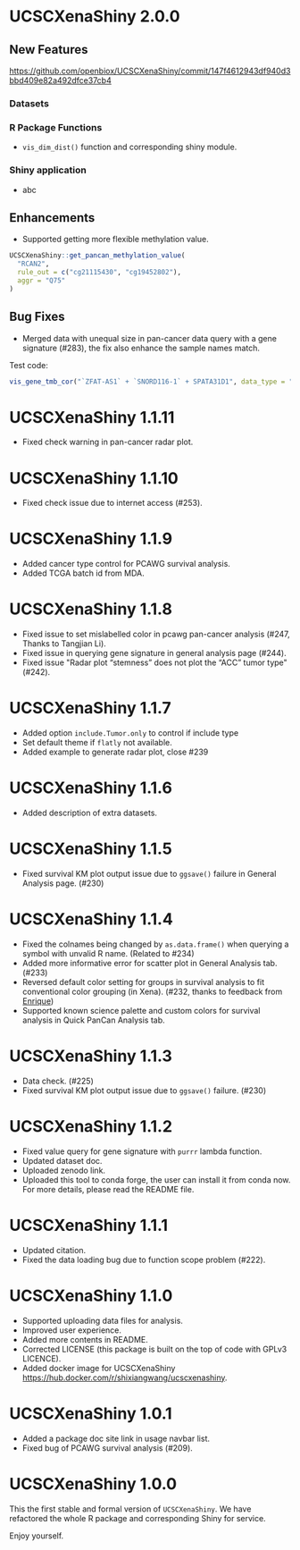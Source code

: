 # UCSCXenaShiny 2.0.0

## New Features

https://github.com/openbiox/UCSCXenaShiny/commit/147f4612943df940d3bbd409e82a492dfce37cb4

### Datasets

### R Package Functions

- `vis_dim_dist()` function and corresponding shiny module.

### Shiny application

- abc

## Enhancements

- Supported getting more flexible methylation value.

```r
UCSCXenaShiny::get_pancan_methylation_value(
  "RCAN2",
  rule_out = c("cg21115430", "cg19452802"), 
  aggr = "Q75"
)
```

## Bug Fixes

- Merged data with unequal size in pan-cancer data query with a gene signature (#283), the fix also enhance the sample names match.

Test code:

```r
vis_gene_tmb_cor("`ZFAT-AS1` + `SNORD116-1` + SPATA31D1", data_type = "methylation")
```

# UCSCXenaShiny 1.1.11

- Fixed check warning in pan-cancer radar plot.

# UCSCXenaShiny 1.1.10

- Fixed check issue due to internet access (#253).

# UCSCXenaShiny 1.1.9

- Added cancer type control for PCAWG survival analysis.
- Added TCGA batch id from MDA.

# UCSCXenaShiny 1.1.8

- Fixed issue to set mislabelled color in pcawg pan-cancer analysis (#247, Thanks to Tangjian Li).
- Fixed issue in querying gene signature in general analysis page (#244).
- Fixed issue "Radar plot “stemness” does not plot the “ACC” tumor type" (#242).

# UCSCXenaShiny 1.1.7

- Added option `include.Tumor.only` to control if include type 
- Set default theme if `flatly` not available.
- Added example to generate radar plot, close #239

# UCSCXenaShiny 1.1.6

- Added description of extra datasets.

# UCSCXenaShiny 1.1.5

- Fixed survival KM plot output issue due to `ggsave()` failure in General Analysis page. (#230)

# UCSCXenaShiny 1.1.4

- Fixed the colnames being changed by `as.data.frame()` when querying a symbol with unvalid R name. (Related to #234)
- Added more informative error for scatter plot in General Analysis tab. (#233)
- Reversed default color setting for groups in survival analysis to fit conventional color grouping (in Xena).
(#232, thanks to feedback from [Enrique](https://github.com/quiquemedina))
- Supported known science palette and custom colors for survival analysis in Quick PanCan Analysis tab.

# UCSCXenaShiny 1.1.3

- Data check. (#225)
- Fixed survival KM plot output issue due to `ggsave()` failure. (#230)

# UCSCXenaShiny 1.1.2

- Fixed value query for gene signature with `purrr` lambda function.
- Updated dataset doc.
- Uploaded zenodo link.
- Uploaded this tool to conda forge, the user can install it from conda now.
For more details, please read the README file.

# UCSCXenaShiny 1.1.1

- Updated citation.
- Fixed the data loading bug due to function scope problem (#222).

# UCSCXenaShiny 1.1.0

- Supported uploading data files for analysis.
- Improved user experience.
- Added more contents in README.
- Corrected LICENSE (this package is built on the top of code with GPLv3 LICENCE).
- Added docker image for UCSCXenaShiny <https://hub.docker.com/r/shixiangwang/ucscxenashiny>.

# UCSCXenaShiny 1.0.1

- Added a package doc site link in usage navbar list.
- Fixed bug of PCAWG survival analysis (#209).

# UCSCXenaShiny 1.0.0

This the first stable and formal version of `UCSCXenaShiny`. We have refactored
the whole R package and corresponding Shiny for service.

Enjoy yourself.